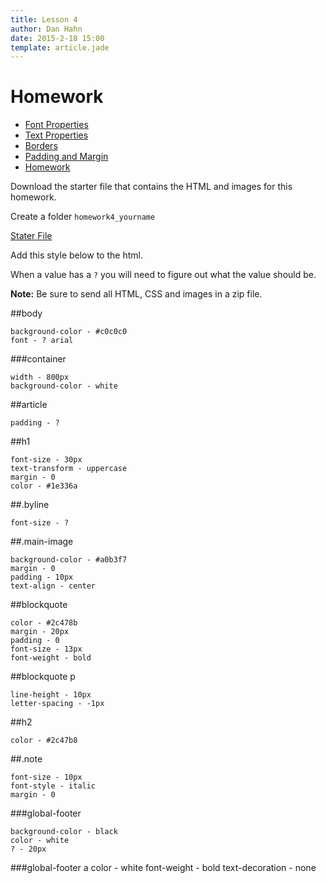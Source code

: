 ```yaml
---
title: Lesson 4
author: Dan Hahn
date: 2015-2-18 15:00
template: article.jade
---
```


# Homework

* [Font Properties]()
* [Text Properties](text.html)
* [Borders](borders.html)
* [Padding and Margin](padding-margin.html)
* [Homework](homework.html)


Download the starter file that contains the HTML and images for this homework.

Create a folder `homework4_yourname`

[Stater File](homework-week4.zip)

Add this style below to the html.

When a value has a `?` you will need to figure out what the value should be.

**Note:** Be sure to send all HTML, CSS and images in a zip file.

##body

	background-color - #c0c0c0
	font - ? arial
	

##\#container

	width - 800px
	background-color - white
	

##article

	padding - ?


##h1

	font-size - 30px
	text-transform - uppercase
	margin - 0
	color - #1e336a


##.byline

	font-size - ?


##.main-image

	background-color - #a0b3f7
	margin - 0
	padding - 10px
	text-align - center


##blockquote

	color - #2c478b
	margin - 20px
	padding - 0
	font-size - 13px
	font-weight - bold


##blockquote p

	line-height - 10px
	letter-spacing - -1px


##h2

	color - #2c47b8


##.note

	font-size - 10px
	font-style - italic
	margin - 0

##\#global-footer

	background-color - black
	color - white
	? - 20px


##\#global-footer a
	color - white
	font-weight - bold
	text-decoration - none

<div class="homework-view" data-lesson="lesson4"></div>
	
